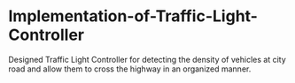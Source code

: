 # Implementation-of-Traffic-Light-Controller
Designed Traffic Light Controller for detecting the density of vehicles at city road and allow them to cross the highway in an organized manner.
